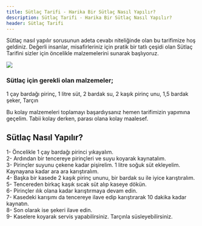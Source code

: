 ```yaml
---
title: Sütlaç Tarifi - Harika Bir Sütlaç Nasıl Yapılır?
description: Sütlaç Tarifi - Harika Bir Sütlaç Nasıl Yapılır?
header: Sütlaç Tarifi
---
```

Sütlaç nasıl yapılır sorusunun adeta cevabı niteliğinde olan bu tarifimize hoş geldiniz. Değerli insanlar, misafirleriniz için pratik bir tatlı çeşidi olan Sütlaç Tarifini sizler için öncelikle malzemelerini sunarak başlıyoruz.

<img src="https://kral.site/img/sutlac-tarifi.jpg">

<h3>Sütlaç için gerekli olan malzemeler;</h3>
1 çay bardağı pirinç, 1 litre süt, 2 bardak su, 2 kaşık pirinç unu, 1,5 bardak şeker, Tarçın

Bu kolay malzemeleri toplamayı başardıysanız hemen tarifimizin yapımına geçelim. Tabii kolay derken, parası olana kolay maalesef.

<h2>Sütlaç Nasıl Yapılır?</h3>
1- Öncelikle 1 çay bardağı pirinci yıkayalım.<br>
2- Ardından bir tencereye pirinçleri ve suyu koyarak kaynatalım.<br>
3- Pirinçler suyunu çekene kadar pişirelim. 1 litre soğuk süt ekleyelim. Kaynayana kadar ara ara karıştıralım.<br>
4- Başka bir kasede 2 kaşık pirinç ununu, bir bardak su ile iyice karıştıralım.<br>
5- Tencereden birkaç kaşık sıcak süt alıp kaseye dökün.<br>
6- Pirinçler ılık olana kadar karıştırmaya devam edin.<br>
7- Kasedeki karışımı da tencereye ilave edip karıştırarak 10 dakika kadar kaynatın.<br>
8- Son olarak ise şekeri ilave edin.<br>
9- Kaselere koyarak servis yapabilirsiniz. Tarçınla süsleyebilirsiniz. <br>
